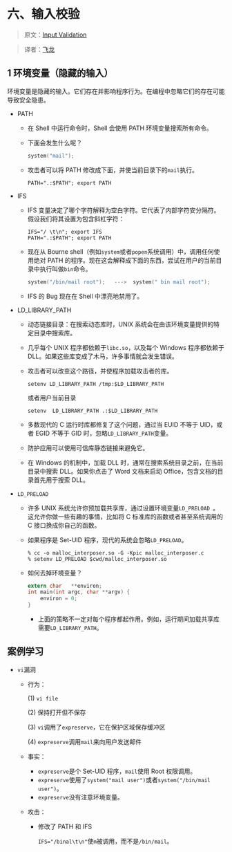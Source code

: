 # 六、输入校验

> 原文：[Input Validation](http://www.cis.syr.edu/~wedu/Teaching/CompSec/LectureNotes/Input_Validation.pdf)

> 译者：[飞龙](https://github.com/wizardforcel)

## 1 环境变量（隐藏的输入）

环境变量是隐藏的输入。它们存在并影响程序行为。在编程中忽略它们的存在可能导致安全隐患。

+   PATH
    +   在 Shell 中运行命令时，Shell 会使用 PATH 环境变量搜索所有命令。
    +   下面会发生什么呢？
        
        ```c
        system("mail");
        ```
        
    +   攻击者可以将 PATH 修改成下面，并使当前目录下的`mail`执行。
    
        ```
        PATH=".:$PATH"; export PATH
        ```
+   IFS 
    +   IFS 变量决定了哪个字符解释为空白字符。它代表了内部字符安分隔符。假设我们将其设置为包含斜杠字符：
    
        ```
        IFS="/ \t\n"; export IFS
        PATH=".:$PATH"; export PATH
        ```
        
    +   现在从 Bourne shell（例如`system`或者`popen`系统调用）中，调用任何使用绝对 PATH 的程序。现在这会解释成下面的东西，尝试在用户的当前目录中执行叫做`bin`命令。
    
        ```c
        system("/bin/mail root");   --->  system(" bin mail root"); 
        ```
        
    +   IFS 的 Bug 现在在 Shell 中漂亮地禁用了。
+   LD_LIBRARY_PATH 
    +   动态链接目录：在搜索动态库时，UNIX 系统会在由该环境变量提供的特定目录中搜索库。
    +   几乎每个 UNIX 程序都依赖于`libc.so`，以及每个 Windows 程序都依赖于 DLL。如果这些库变成了木马，许多事情就会发生错误。
    +   攻击者可以改变这个路径，并使程序加载攻击者的库。
    
        ```
        setenv LD_LIBRARY_PATH /tmp:$LD_LIBRARY_PATH 
        ```
        
        或者用户当前目录
        
        ```
        setenv  LD_LIBRARY_PATH .:$LD_LIBRARY_PATH 
        ```
        
    +   多数现代的 C 运行时库都修复了这个问题，通过当 EUID 不等于 UID，或者 EGID 不等于 GID 时，忽略`LD_LIBRARY_PATH`变量。
    +   防护应用可以使用可信库静态链接来避免它。
    +   在 Windows 的机制中，加载 DLL 时，通常在搜索系统目录之前，在当前目录中搜索 DLL。如果你点击了 Word 文档来启动 Office，包含文档的目录首先用于搜索 DLL。
+   `LD_PRELOAD `
    +   许多 UNIX 系统允许你预加载共享库，通过设置环境变量`LD_PRELOAD `。这允许你做一些有趣的事情，比如将 C 标准库的函数或者甚至系统调用的 C 接口换成你自己的函数。
    +   如果程序是 Set-UID 程序，现代的系统会忽略`LD_PRELOAD`。
    
        ```
        % cc -o malloc_interposer.so -G -Kpic malloc_interposer.c 
        % setenv LD_PRELOAD $cwd/malloc_interposer.so 
        ```
        
    +   如何去掉环境变量？
    
        ```c
        extern char   **environ;   
        int main(int argc, char **argv) {
            environ = 0; 
        } 
        ```
        
        +   上面的策略不一定对每个程序都起作用。例如，运行期间加载共享库需要`LD_LIBRARY_PATH`。

## 案例学习

+   `vi`漏洞
    +   行为：
        
        (1) `vi file`
        
        (2) 保持打开但不保存
        
        (3) `vi`调用了`expreserve`，它在保护区域保存缓冲区
        
        (4) `expreserve`调用`mail`来向用户发送邮件
    +   事实：
        +   `expreserve`是个 Set-UID 程序，`mail`使用 Root 权限调用。
        +   `expreserve`使用了`system("mail user")`或者`system("/bin/mail user")`。
        +   `expreserve`没有注意环境变量。
    +   攻击：
        +   修改了 PATH 和 IFS
            
            `IFS="/binal\t\n"`使`m`被调用，而不是`/bin/mail`。
